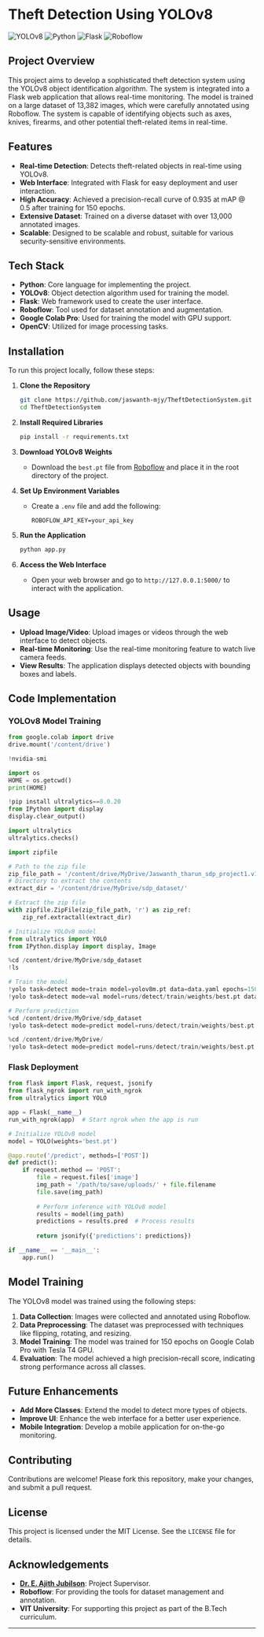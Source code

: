 # Theft Detection Using YOLOv8

![YOLOv8](https://img.shields.io/badge/YOLOv8-Object%20Detection-brightgreen)
![Python](https://img.shields.io/badge/Python-3.8%2B-blue)
![Flask](https://img.shields.io/badge/Flask-2.0.1-blueviolet)
![Roboflow](https://img.shields.io/badge/Roboflow-Dataset%20Processing-orange)

## Project Overview

This project aims to develop a sophisticated theft detection system using the YOLOv8 object identification algorithm. The system is integrated into a Flask web application that allows real-time monitoring. The model is trained on a large dataset of 13,382 images, which were carefully annotated using Roboflow. The system is capable of identifying objects such as axes, knives, firearms, and other potential theft-related items in real-time.

## Features

- **Real-time Detection**: Detects theft-related objects in real-time using YOLOv8.
- **Web Interface**: Integrated with Flask for easy deployment and user interaction.
- **High Accuracy**: Achieved a precision-recall curve of 0.935 at mAP @ 0.5 after training for 150 epochs.
- **Extensive Dataset**: Trained on a diverse dataset with over 13,000 annotated images.
- **Scalable**: Designed to be scalable and robust, suitable for various security-sensitive environments.

## Tech Stack

- **Python**: Core language for implementing the project.
- **YOLOv8**: Object detection algorithm used for training the model.
- **Flask**: Web framework used to create the user interface.
- **Roboflow**: Tool used for dataset annotation and augmentation.
- **Google Colab Pro**: Used for training the model with GPU support.
- **OpenCV**: Utilized for image processing tasks.

## Installation

To run this project locally, follow these steps:

1. **Clone the Repository**
   ```bash
   git clone https://github.com/jaswanth-mjy/TheftDetectionSystem.git
   cd TheftDetectionSystem
   ```

2. **Install Required Libraries**
   ```bash
   pip install -r requirements.txt
   ```

3. **Download YOLOv8 Weights**
   - Download the `best.pt` file from [Roboflow](https://roboflow.com/) and place it in the root directory of the project.

4. **Set Up Environment Variables**
   - Create a `.env` file and add the following:
     ```
     ROBOFLOW_API_KEY=your_api_key
     ```

5. **Run the Application**
   ```bash
   python app.py
   ```

6. **Access the Web Interface**
   - Open your web browser and go to `http://127.0.0.1:5000/` to interact with the application.

## Usage

- **Upload Image/Video**: Upload images or videos through the web interface to detect objects.
- **Real-time Monitoring**: Use the real-time monitoring feature to watch live camera feeds.
- **View Results**: The application displays detected objects with bounding boxes and labels.

## Code Implementation

### YOLOv8 Model Training

```python
from google.colab import drive
drive.mount('/content/drive')

!nvidia-smi

import os
HOME = os.getcwd()
print(HOME)

!pip install ultralytics==8.0.20
from IPython import display
display.clear_output()

import ultralytics
ultralytics.checks()

import zipfile

# Path to the zip file
zip_file_path = '/content/drive/MyDrive/Jaswanth_tharun_sdp_project1.v1i.yolov8.zip'
# Directory to extract the contents
extract_dir = '/content/drive/MyDrive/sdp_dataset/'

# Extract the zip file
with zipfile.ZipFile(zip_file_path, 'r') as zip_ref:
    zip_ref.extractall(extract_dir)

# Initialize YOLOv8 model
from ultralytics import YOLO
from IPython.display import display, Image

%cd /content/drive/MyDrive/sdp_dataset
!ls

# Train the model
!yolo task=detect mode=train model=yolov8m.pt data=data.yaml epochs=150 imgsz=640 plots=True
!yolo task=detect mode=val model=runs/detect/train/weights/best.pt data=data.yaml

# Perform prediction
%cd /content/drive/MyDrive/sdp_dataset
!yolo task=detect mode=predict model=runs/detect/train/weights/best.pt conf=0.25 source=test/images

%cd /content/drive/MyDrive/
!yolo task=detect mode=predict model=runs/detect/train/weights/best.pt conf=0.77 source=/content/drive/MyDrive/testvideo.mp4 save=True
```

### Flask Deployment

```python
from flask import Flask, request, jsonify
from flask_ngrok import run_with_ngrok
from ultralytics import YOLO

app = Flask(__name__)
run_with_ngrok(app)  # Start ngrok when the app is run

# Initialize YOLOv8 model
model = YOLO(weights='best.pt')

@app.route('/predict', methods=['POST'])
def predict():
    if request.method == 'POST':
        file = request.files['image']
        img_path = '/path/to/save/uploads/' + file.filename
        file.save(img_path)
        
        # Perform inference with YOLOv8 model
        results = model(img_path)
        predictions = results.pred  # Process results
        
        return jsonify({'predictions': predictions})

if __name__ == '__main__':
    app.run()
```

## Model Training

The YOLOv8 model was trained using the following steps:

1. **Data Collection**: Images were collected and annotated using Roboflow.
2. **Data Preprocessing**: The dataset was preprocessed with techniques like flipping, rotating, and resizing.
3. **Model Training**: The model was trained for 150 epochs on Google Colab Pro with Tesla T4 GPU.
4. **Evaluation**: The model achieved a high precision-recall score, indicating strong performance across all classes.

## Future Enhancements

- **Add More Classes**: Extend the model to detect more types of objects.
- **Improve UI**: Enhance the web interface for a better user experience.
- **Mobile Integration**: Develop a mobile application for on-the-go monitoring.

## Contributing

Contributions are welcome! Please fork this repository, make your changes, and submit a pull request.

## License

This project is licensed under the MIT License. See the `LICENSE` file for details.

## Acknowledgements

- **[Dr. E. Ajith Jubilson](https://www.linkedin.com/in/ajith-jubilson-a5b03242/?originalSubdomain=in)**: Project Supervisor.
- **Roboflow**: For providing the tools for dataset management and annotation.
- **VIT University**: For supporting this project as part of the B.Tech curriculum.

---
